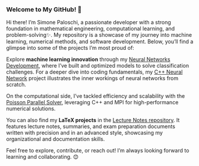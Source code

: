 ### Welcome to My GitHub!  👋

Hi there! I’m Simone Paloschi, a passionate developer with a strong foundation in mathematical engineering, computational learning, and problem-solving✨. My repository is a showcase of my journey into machine learning, numerical methods, and software development. Below, you’ll find a glimpse into some of the projects I’m most proud of:

Explore **machine learning innovation** through my [Neural Networks Development](https://github.com/Palpal16/NeuralNetworksDevelopment), where I’ve built and optimized models to solve classification challenges. For a deeper dive into coding fundamentals, my [C++ Neural Network](https://github.com/Palpal16/CppNeuralNetwork) project illustrates the inner workings of neural networks from scratch.

On the computational side, I’ve tackled efficiency and scalability with the [Poisson Parallel Solver](https://github.com/Palpal16/PoissonParallelSolver), leveraging C++ and MPI for high-performance numerical solutions.

You can also find my **LaTeX projects** in the [Lecture Notes repository](https://github.com/Palpal16/LectureNotes). It features lecture notes, summaries, and exam preparation documents written with precision and in an advanced style, showcasing my organizational and documentation skills.

Feel free to explore, contribute, or reach out! I’m always looking forward to learning and collaborating. 😊  

